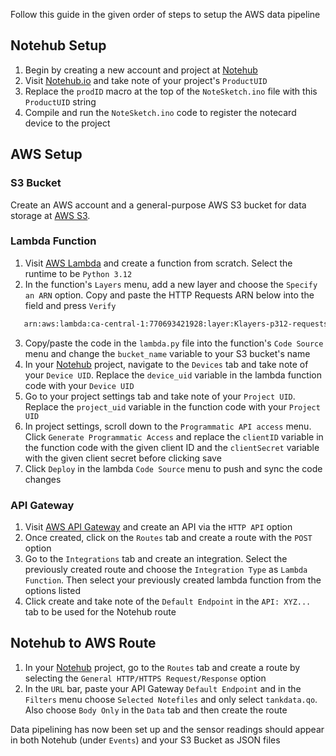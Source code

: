 <a id="readme-top"></a>

Follow this guide in the given order of steps to setup the AWS data pipeline


## Notehub Setup
1. Begin by creating a new account and project at [Notehub](https://blues.com/notehub/)
2. Visit [Notehub.io](https://notehub.io/projects) and take note of your project's `ProductUID`
3. Replace the `prodID` macro at the top of the `NoteSketch.ino` file with this `ProductUID` string
4. Compile and run the `NoteSketch.ino` code to register the notecard device to the project

## AWS Setup
### S3 Bucket
Create an AWS account and a general-purpose AWS S3 bucket for data storage at [AWS S3](https://aws.amazon.com/s3/). 

### Lambda Function
1. Visit [AWS Lambda](https://aws.amazon.com/lambda/) and create a function from scratch. Select the runtime to be `Python 3.12`
2. In the function's `Layers` menu, add a new layer and choose the `Specify an ARN` option. Copy and paste the HTTP Requests ARN below into the field and press `Verify`
```sh
   arn:aws:lambda:ca-central-1:770693421928:layer:Klayers-p312-requests:15
```
3. Copy/paste the code in the `lambda.py` file into the function's `Code Source` menu and change the `bucket_name` variable to your S3 bucket's name
4. In your [Notehub](https://notehub.io/projects) project, navigate to the `Devices` tab and take note of your `Device UID`. Replace the `device_uid` variable in the lambda function code
  with your `Device UID`
4. Go to your project settings tab and take note of your `Project UID`. Replace the `project_uid` variable in the function code with your `Project UID`
5. In project settings, scroll down to the `Programmatic API access` menu. Click `Generate Programmatic Access` and replace the `clientID` variable 
  in the function code with the given client ID and the `clientSecret` variable with the given client secret before clicking save
6. Click `Deploy` in the lambda `Code Source` menu to push and sync the code changes

### API Gateway 
1. Visit [AWS API Gateway](https://aws.amazon.com/api-gateway/) and create an API via the `HTTP API` option
2. Once created, click on the `Routes` tab and create a route with the `POST` option
3. Go to the `Integrations` tab and create an integration. Select the previously created route and choose the `Integration Type` as `Lambda Function`. Then select your previously
created lambda function from the options listed
4. Click create and take note of the `Default Endpoint` in the `API: XYZ...` tab to be used for the Notehub route

## Notehub to AWS Route
1. In your [Notehub](https://notehub.io/projects) project, go to the `Routes` tab and create a route by selecting the `General HTTP/HTTPS Request/Response` option
2. In the `URL` bar, paste your API Gateway `Default Endpoint` and in the `Filters` menu choose `Selected Notefiles` and only select `tankdata.qo`. Also choose `Body Only`
in the `Data` tab and then create the route


Data pipelining has now been set up and the sensor readings should appear in both Notehub (under `Events`) and your S3 Bucket as JSON files